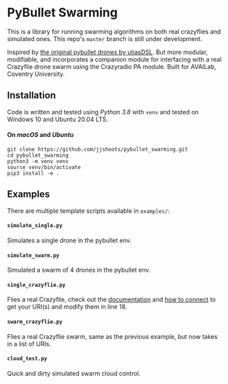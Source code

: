 # PyBullet Swarming

This is a library for running swarming algorithms on both real crazyflies and simulated ones.
This repo's `master` branch is still under development.

Inspired by [the original pybullet drones by utiasDSL](https://github.com/utiasDSL/gym-pybullet-drones). But more modular, modifiable, and incorporates a companion module for interfacing with a real Crazyflie drone swarm using the Crazyradio PA module. Built for AVAILab, Coventry University.

## Installation
Code is written and tested using _Python 3.8_ with `venv` and tested on Windows 10 and Ubuntu 20.04 LTS.

#### On _macOS_ and _Ubuntu_
```
git clone https://github.com/jjshoots/pybullet_swarming.git
cd pybullet_swarming
python3 -m venv venv
source venv/bin/activate
pip3 install -e .
```

## Examples
There are multiple template scripts available in `examples/`:

#### `simulate_single.py`
Simulates a single drone in the pybullet env.

#### `simulate_swarm.py`
Simulated a swarm of 4 drones in the pybullet env.

#### `single_crazyflie.py`
Flies a real Crazyflie, check out the [documentation](https://www.bitcraze.io/documentation/tutorials/getting-started-with-crazyflie-2-x/) and [how to connect](https://www.bitcraze.io/documentation/tutorials/getting-started-with-crazyflie-2-x/#config-client) to get your URI(s) and modify them in line 18.

#### `swarm_crazyflie.py`
Flies a real Crazyflie swarm, same as the previous example, but now takes in a list of URIs.

#### `cloud_test.py`
Quick and dirty simulated swarm cloud control.
